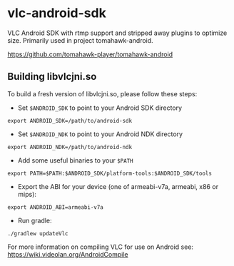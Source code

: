 vlc-android-sdk
===============

VLC Android SDK with rtmp support and stripped away plugins to optimize size. Primarily used in project tomahawk-android.

https://github.com/tomahawk-player/tomahawk-android

Building libvlcjni.so
---------------------

To build a fresh version of libvlcjni.so, please follow these steps:

* Set `$ANDROID_SDK` to point to your Android SDK directory

```export ANDROID_SDK=/path/to/android-sdk```

* Set `$ANDROID_NDK` to point to your Android NDK directory

```export ANDROID_NDK=/path/to/android-ndk```

* Add some useful binaries to your `$PATH`

```export PATH=$PATH:$ANDROID_SDK/platform-tools:$ANDROID_SDK/tools```

* Export the ABI for your device (one of armeabi-v7a, armeabi, x86 or mips):

```export ANDROID_ABI=armeabi-v7a```

* Run gradle:

```./gradlew updateVlc```

For more information on compiling VLC for use on Android see: https://wiki.videolan.org/AndroidCompile
